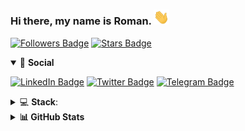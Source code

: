 ### Hi there, my name is Roman. <img src="https://github.com/rdavydov/rdavydov/blob/main/img/Waving%20Hand.gif?raw=true" alt="Waving Hand" width="25px">
[![Followers Badge](https://img.shields.io/github/followers/rdavydov?style=for-the-badge&logo=github&color=darkblue&logoColor=aquamarine)](https://github.com/rdavydov)
[![Stars Badge](https://img.shields.io/github/stars/rdavydov?affiliations=OWNER%2CCOLLABORATOR%2CORGANIZATION_MEMBER&logo=github&color=darkgreen&logoColor=lightgreen&style=for-the-badge)](https://github.com/rdavydov)

<details open><summary>🤝 <strong>Social</strong></summary>
<p>

[![LinkedIn Badge](https://img.shields.io/badge/-rdavidoff-0b64bf?style=flat&logo=Linkedin&logoColor=white&link=https://www.linkedin.com/in/rdavidoff/)](https://www.linkedin.com/in/rdavidoff/)
[![Twitter Badge](https://img.shields.io/badge/-r__davydov-1d9bf0?style=flat&logo=Twitter&logoColor=white&link=https://twitter.com/r_davydov)](https://twitter.com/r_davydov)
[![Telegram Badge](https://img.shields.io/badge/-rdavidoff-161b22?style=flat&logo=Telegram&logoColor=white&link=https://t.me/rdavidoff)](https://t.me/rdavidoff)

</p>
</details>

<details><summary>💻 <strong>Stack</strong>: </summary>

### Frontend
![HTML5](https://img.shields.io/badge/-HTML5-E34F26.svg?style=for-the-badge&logo=html5&logoColor=ffffff)
![CSS3](https://img.shields.io/badge/-CSS3-1572B6.svg?style=for-the-badge&logo=css3)
![JavaScript](https://img.shields.io/badge/-JavaScript-282C34?style=for-the-badge&logo=javascript)
![TypeScript](https://img.shields.io/badge/-TypeScript-007ACC?style=for-the-badge&logo=typescript)
![Angular](https://img.shields.io/badge/-Angular-DD0031?style=for-the-badge&logo=angular)
![Bootstrap](https://img.shields.io/badge/-Bootstrap-563D7C.svg?style=for-the-badge&logo=bootstrap)
![React](https://img.shields.io/badge/-React-282C34.svg?style=for-the-badge&logo=react&logoColor=ffffff)
![Redux](https://img.shields.io/badge/-Redux-764ABC.svg?style=for-the-badge&logo=redux)

### Backend
![Python](https://img.shields.io/badge/-Python-3776AB.svg?style=for-the-badge&logo=Python&logoColor=ffffff)
![PHP](https://img.shields.io/badge/-PHP-777BB4.svg?style=for-the-badge&logo=PHP&logoColor=ffffff)
![Nodejs](https://img.shields.io/badge/-Bash-4EAA25.svg?style=for-the-badge&logo=gnu-bash&logoColor=ffffff)
![Flask](https://img.shields.io/badge/-Flask-282C34.svg?style=for-the-badge&logo=flask)
![Laravel](https://img.shields.io/badge/-Laravel-FF2D20.svg?style=for-the-badge&logo=laravel&logoColor=ffffff)
![Nodejs](https://img.shields.io/badge/-Nodejs-339933.svg?style=for-the-badge&logo=Node.js&logoColor=ffffff)

### Databases
![MongoDB](https://img.shields.io/badge/-MongoDB-47A248?style=for-the-badge&logo=mongodb&logoColor=ffffff)
![MySQL](https://img.shields.io/badge/-MySQL-4479A1?style=for-the-badge&logo=mysql&logoColor=ffffff)
![Redis](https://img.shields.io/badge/-Redis-DC382D?style=for-the-badge&logo=Redis&logoColor=ffffff)

</details>

<details><summary><strong>📊 GitHub Stats</strong></summary>
<p>

[![GitHub Stats](https://github-readme-stats.vercel.app/api?username=rdavydov&count_private=true&show_icons=true&hide_border=true&theme=highcontrast)](https://github.com/rdavydov)

</p>
</details>
<!--
**rdavydov/rdavydov** is a ✨ _special_ ✨ repository because its `README.md` (this file) appears on your GitHub profile.

Here are some ideas to get you started:

- 🔭 I’m currently working on ...
- 🌱 I’m currently learning ...
- 👯 I’m looking to collaborate on ...
- 🤔 I’m looking for help with ...
- 💬 Ask me about ...
- 📫 How to reach me: ...
- 😄 Pronouns: ...
- ⚡ Fun fact: ...
-->
